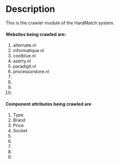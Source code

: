 Description
===========
This is the crawler module of the HardMatch system.

<h4>Websites being crawled are:</h4>
<ol>
    <li>alternate.nl</li>
    <li>informatique.nl</li>
    <li>coolblue.nl</li>
    <li>azerty.nl</li>
    <li>paradigit.nl</li>
    <li>processorstore.nl</li>
    <li></li>
    <li></li>
    <li></li>
    <li></li>
</ol>

<h4>Component attributes being crawled are</h4>
<ol>
    <li>Type</li>
    <li>Brand</li>
    <li>Price</li>
    <li>Socket</li>
    <li></li>
    <li></li>
    <li></li>
    <li></li>
    <li></li>
</ol>